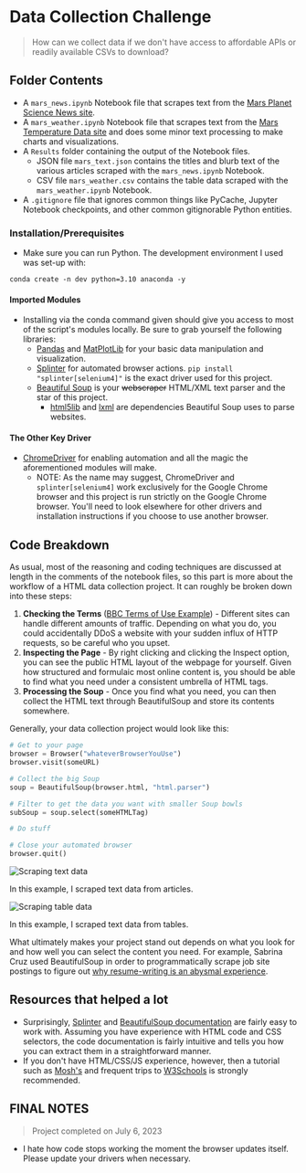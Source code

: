 # Data Collection Challenge
> How can we collect data if we don't have access to affordable APIs or readily available CSVs to download?
## Folder Contents
- A `mars_news.ipynb` Notebook file that scrapes text from the [Mars Planet Science News site](https://static.bc-edx.com/data/web/mars_news/index.html).
- A `mars_weather.ipynb` Notebook file that scrapes text from the [Mars Temperature Data site](https://static.bc-edx.com/data/web/mars_facts/temperature.html) and does some minor text processing to make charts and visualizations.
- A `Results` folder containing the output of the Notebook files.
  - JSON file `mars_text.json` contains the titles and blurb text of the various articles scraped with the `mars_news.ipynb` Notebook.
  - CSV file `mars_weather.csv` contains the table data scraped with the `mars_weather.ipynb` Notebook.
- A `.gitignore` file that ignores common things like PyCache, Jupyter Notebook checkpoints, and other common gitignorable Python entities. 

### Installation/Prerequisites
- Make sure you can run Python. The development environment I used was set-up with:
```
conda create -n dev python=3.10 anaconda -y
```
#### Imported Modules
- Installing via the conda command given should give you access to most of the script's modules locally. Be sure to grab yourself the following libraries:
  - [Pandas](https://pandas.pydata.org/docs/getting_started/install.html) and [MatPlotLib](https://matplotlib.org/stable/users/installing/index.html) for your basic data manipulation and visualization.
  - [Splinter](https://splinter.readthedocs.io/en/latest/install/install.html) for automated browser actions. `pip install "splinter[selenium4]"` is the exact driver used for this project.
  - [Beautiful Soup](https://www.crummy.com/software/BeautifulSoup/bs4/doc/#installing-beautiful-soup) is your ~~webscraper~~ HTML/XML text parser and the star of this project.
    - [html5lib](https://pypi.org/project/html5lib/) and [lxml](https://pypi.org/project/lxml/) are dependencies Beautiful Soup uses to parse websites.

#### The Other Key Driver
- [ChromeDriver](https://splinter.readthedocs.io/en/latest/install/external.html) for enabling automation and all the magic the aforementioned modules will make.
  - NOTE: As the name may suggest, ChromeDriver and `splinter[selenium4]` work exclusively for the Google Chrome browser and this project is run strictly on the Google Chrome browser. You'll need to look elsewhere for other drivers and installation instructions if you choose to use another browser.

## Code Breakdown
As usual, most of the reasoning and coding techniques are discussed at length in the comments of the notebook files, so this part is more about the workflow of a HTML data collection project. It can roughly be broken down into these steps:
1. **Checking the Terms** ([BBC Terms of Use Example](https://www.bbc.co.uk/usingthebbc/terms/)) - Different sites can handle different amounts of traffic. Depending on what you do, you could accidentally DDoS a website with your sudden influx of HTTP requests, so be careful who you upset.
2. **Inspecting the Page** - By right clicking and clicking the Inspect option, you can see the public HTML layout of the webpage for yourself. Given how structured and formulaic most online content is, you should be able to find what you need under a consistent umbrella of HTML tags.
3. **Processing the Soup** - Once you find what you need, you can then collect the HTML text through BeautifulSoup and store its contents somewhere.

Generally, your data collection project would look like this:

```python
# Get to your page
browser = Browser("whateverBrowserYouUse")
browser.visit(someURL)

# Collect the big Soup
soup = BeautifulSoup(browser.html, "html.parser")

# Filter to get the data you want with smaller Soup bowls
subSoup = soup.select(someHTMLTag)

# Do stuff

# Close your automated browser
browser.quit()
```

![Scraping text data](https://cdn.discordapp.com/attachments/939673945240637450/1130937272922030190/image.png)

In this example, I scraped text data from articles.

![Scraping table data](https://cdn.discordapp.com/attachments/939673945240637450/1130937919738232923/image.png)

In this example, I scraped text data from tables.

What ultimately makes your project stand out depends on what you look for and how well you can select the content you need. For example, Sabrina Cruz used BeautifulSoup in order to programmatically scrape job site postings to figure out [why resume-writing is an abysmal experience](https://www.youtube.com/watch?v=Kpm8rEywBDQ).

## Resources that helped a lot
- Surprisingly, [Splinter](https://splinter.readthedocs.io/en/latest/browser.html) and [BeautifulSoup documentation](https://www.crummy.com/software/BeautifulSoup/bs4/doc/) are fairly easy to work with. Assuming you have experience with HTML code and CSS selectors, the code documentation is fairly intuitive and tells you how you can extract them in a straightforward manner.
- If you don't have HTML/CSS/JS experience, however, then a tutorial such as [Mosh's](https://www.youtube.com/watch?v=qz0aGYrrlhU) and frequent trips to [W3Schools](https://www.w3schools.com/css/css_selectors.asp) is strongly recommended.

## FINAL NOTES
> Project completed on July 6, 2023
- I hate how code stops working the moment the browser updates itself. Please update your drivers when necessary.
